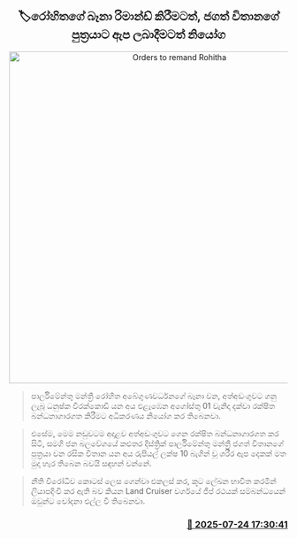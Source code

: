 <p align='center'><b><h2 align='center' title='Orders to remand Rohitha's son-in-law and grant bail to Jagath Withana's son'>🏷රෝහිතගේ බෑනා රිමාන්ඩ් කිරීමටත්, ජගත් විතානගේ පුත්‍රයාට ඇප ලබාදීමටත් නියෝග</h2></b></p>
<p align='center'><img src='https://helakuru.sgp1.cdn.digitaloceanspaces.com/esana/images/lib/court-2.jpg' width='600' alt='Orders to remand Rohitha's son-in-law and grant bail to Jagath Withana's son'></p>

> පාර්ලිමේන්තු මන්ත්‍රී රෝහිත අබේගුණවර්ධනගේ බෑනා වන, අත්අඩංගුවට ගනු ලැබූ ධනුෂ්ක වීරක්කොඩි යන අය එළැඹෙන අගෝස්තු 01 වැනිදා දක්වා රක්ෂිත බන්ධනාගාරගත කිරීමට අධිකරණය නියෝග කර තිබෙනවා.

> එසේම, මෙම නඩුවටම අදාළව අත්අඩංගුවට ගෙන රක්ෂිත බන්ධනාගාරගත කර සිටි, සමගි ජන බලවේගයේ කළුතර දිස්ත්‍රික් පාර්ලිමේන්තු මන්ත්‍රී ජගත් විතානගේ පුත්‍රයා වන රසික විතාන යන අය රුපියල් ලක්ෂ 10 බැගින් වූ ශරීර ඇප දෙකක් මත මුදා හැර තිබෙන බවයි සඳහන් වන්නේ.

> නීති විරෝධීව කොටස් ලෙස ගෙන්වා එකලස් කර, කූට ලේඛන භාවිත කරමින් ලියාපදිංචි කර ඇති බව කියන Land Cruiser වර්ගයේ ජීප් රථයක් සම්බන්ධයෙන් ඔවුන්ට චෝදනා එල්ල වී තිබෙනවා.



<h3 align='right'><a href='https://www.helakuru.lk/esana/p/112143/'>📅 2025-07-24 17:30:41</a></h3>
